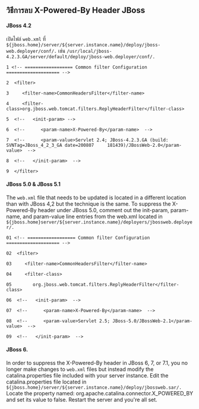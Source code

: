 ## วิธีการลบ X-Powered-By Header JBoss

#### JBoss 4.2
เปิดไฟล์ `web.xml` ที่ `${jboss.home}/server/${server.instance.name}/deploy/jboss-web.deployer/conf/.` เช่น `/usr/local/jboss-4.2.3.GA/server/default/deploy/jboss-web.deployer/conf/.`

```
1 <!-- ================== Common filter Configuration ==================== -->

2  <filter>

3     <filter-name>CommonHeadersFilter</filter-name>

4     <filter-class>org.jboss.web.tomcat.filters.ReplyHeaderFilter</filter-class>

5  <!--   <init-param> -->

6  <!--      <param-name>X-Powered-By</param-name>  -->

7  <!--      <param-value>Servlet 2.4; JBoss-4.2.3.GA (build: SVNTag=JBoss_4_2_3_GA date=200807     181439)/JBossWeb-2.0</param-value>  -->

8  <!--   </init-param>  -->

9  </filter>
```

#### JBoss 5.0 & JBoss 5.1
The `web.xml` file that needs to be updated is located in a different location than with JBoss 4,2 but the technique is the same. To suppress the X-Powered-By header under JBoss 5.0, comment out the init-param, param-name, and param-value line entries from the web.xml located in `${jboss.home}server/${server.instance.name}/deployers/jbossweb.deployer/.`

```
01 <!-- ================== Common filter Configuration ==================== -->

02  <filter>

03     <filter-name>CommonHeadersFilter</filter-name>

04     <filter-class>

05        org.jboss.web.tomcat.filters.ReplyHeaderFilter</filter-class>

06  <!--   <init-param>  -->

07  <!--      <param-name>X-Powered-By</param-name>  -->

08  <!--      <param-value>Servlet 2.5; JBoss-5.0/JBossWeb-2.1</param-value>  -->

09  <!--   </init-param>  -->
```

#### JBoss 6.
In order to suppress the X-Powered-By header in JBoss 6, 7, or 7.1, you no longer make changes to `web.xml` files but instead modify the catalina.properties file included with your server instance. Edit the catalina.properties file located in `${jboss.home}/server/${server.instance.name}/deploy/jbossweb.sar/.`  Locate the property named: org.apache.catalina.connector.X_POWERED_BY and set its value to false. Restart the server and you're all set.